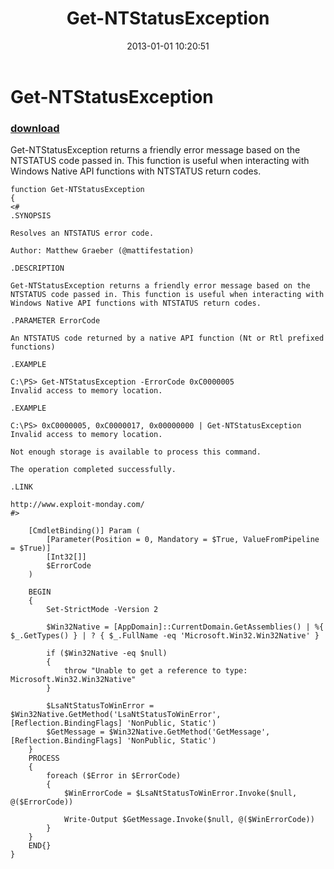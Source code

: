 ﻿---
pid:            3854
parent:         0
children:       
poster:         Matt Graeber
title:          Get-NTStatusException
date:           2013-01-01 10:20:51
description:    Get-NTStatusException returns a friendly error message based on the NTSTATUS code passed in. This function is useful when interacting with Windows Native API functions with NTSTATUS return codes.
format:         posh
---

# Get-NTStatusException

### [download](3854.ps1)  

Get-NTStatusException returns a friendly error message based on the NTSTATUS code passed in. This function is useful when interacting with Windows Native API functions with NTSTATUS return codes.

```posh
function Get-NTStatusException
{
<#
.SYNOPSIS

Resolves an NTSTATUS error code.

Author: Matthew Graeber (@mattifestation)

.DESCRIPTION

Get-NTStatusException returns a friendly error message based on the NTSTATUS code passed in. This function is useful when interacting with Windows Native API functions with NTSTATUS return codes.

.PARAMETER ErrorCode

An NTSTATUS code returned by a native API function (Nt or Rtl prefixed functions)

.EXAMPLE

C:\PS> Get-NTStatusException -ErrorCode 0xC0000005
Invalid access to memory location.

.EXAMPLE

C:\PS> 0xC0000005, 0xC0000017, 0x00000000 | Get-NTStatusException
Invalid access to memory location.

Not enough storage is available to process this command.

The operation completed successfully.

.LINK

http://www.exploit-monday.com/
#>

    [CmdletBinding()] Param (
        [Parameter(Position = 0, Mandatory = $True, ValueFromPipeline = $True)]
        [Int32[]]
        $ErrorCode
    )

    BEGIN
    {
        Set-StrictMode -Version 2

        $Win32Native = [AppDomain]::CurrentDomain.GetAssemblies() | %{ $_.GetTypes() } | ? { $_.FullName -eq 'Microsoft.Win32.Win32Native' }

        if ($Win32Native -eq $null)
        {
            throw "Unable to get a reference to type: Microsoft.Win32.Win32Native"
        }

        $LsaNtStatusToWinError = $Win32Native.GetMethod('LsaNtStatusToWinError', [Reflection.BindingFlags] 'NonPublic, Static')
        $GetMessage = $Win32Native.GetMethod('GetMessage', [Reflection.BindingFlags] 'NonPublic, Static')
    }
    PROCESS
    {
        foreach ($Error in $ErrorCode)
        {
            $WinErrorCode = $LsaNtStatusToWinError.Invoke($null, @($ErrorCode))

            Write-Output $GetMessage.Invoke($null, @($WinErrorCode))
        }
    }
    END{}
}
```
